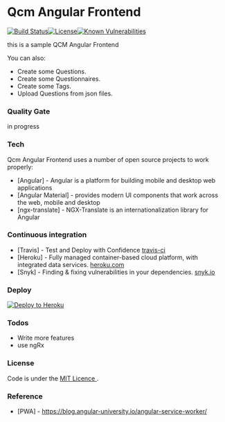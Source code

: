 # Qcm Angular Frontend

[![Build Status](https://travis-ci.com/EricMuller/qcm-angular-frontend.svg?branch=master)](https://travis-ci.com/EricMuller/qcm-angular-frontend)[![License](http://img.shields.io/:license-mit-blue.svg)](https://opensource.org/licenses/mit-license.php)[![Known Vulnerabilities](https://snyk.io/test/github/EricMuller/qcm-angular-frontend/badge.svg)](https://snyk.io/test/github/EricMuller/qcm-angular-frontend)
  

this is a sample QCM Angular Frontend

You can also:
  
  - Create some Questions.
  - Create some Questionnaires. 
  - Create some Tags.
  - Upload Questions from json files.

### Quality Gate


in progress


### Tech

Qcm Angular Frontend uses a number of open source projects to work properly:

* [Angular] - Angular is a platform for building mobile and desktop web applications
* [Angular Material]  - provides  modern UI components that work across the web, mobile and desktop
* [ngx-translate] - NGX-Translate is an internationalization library for Angular  


### Continuous integration


* [Travis] - Test and Deploy with Confidence [travis-ci](https://travis-ci.com/)
* [Heroku] - Fully managed container-based cloud platform, with integrated data services. [heroku.com](https://www.heroku.com)
* [Snyk] - Finding & fixing vulnerabilities in your dependencies. [snyk.io](https://snyk.io)

### Deploy

<a href="https://qcm-angular-frontend.herokuapp.com/swagger-ui.html#" target="_blank">![Deploy to Heroku](https://www.herokucdn.com/deploy/button.png)</a>


### Todos

 - Write more features
 - use ngRx
  
### License


Code is under the [MIT Licence ](https://opensource.org/licenses/mit-license.php).

### Reference

* [PWA] - https://blog.angular-university.io/angular-service-worker/

